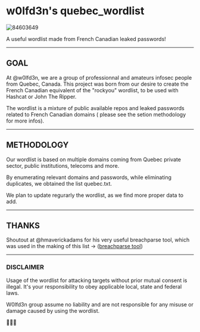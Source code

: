 # w0lfd3n's quebec_wordlist


![84603649](https://user-images.githubusercontent.com/84605403/119269666-cbad8f00-bbc6-11eb-964a-60a4e48980b4.png)

A useful wordlist made from French Canadian leaked passwords!

---
## GOAL

At @w0lfd3n, we are a group of professionnal and amateurs infosec people from Quebec, Canada. 
This project was born from our desire to create the French Canadian equivalent of the "rockyou" wordlist, to be used with Hashcat or John The Ripper. 

The wordlist is a mixture of public available repos and leaked passwords related to French Canadian domains ( please see the setion methodology for more infos).

---
## METHODOLOGY


Our wordlist is based on multiple domains coming from Quebec private sector, public institutions, telecoms and more. 

By enumerating relevant domains and passwords, while eliminating duplicates, we obtained the list quebec.txt.

We plan to update regurarly the wordlist, as we find more proper data to add.

---
## THANKS

Shoutout at @hmaverickadams for his very useful breachparse tool, which was used in the making of this list ->  ([breachparse tool](https://github.com/hmaverickadams/breach-parse))

---
### DISCLAIMER

Usage of the wordlist for attacking targets without prior mutual consent is illegal. It's your responsibility to obey  applicable local, state and federal laws. 

W0lfd3n group assume no liability and are not responsible for any misuse or damage caused by using the wordlist.



🐺🐺🐺

